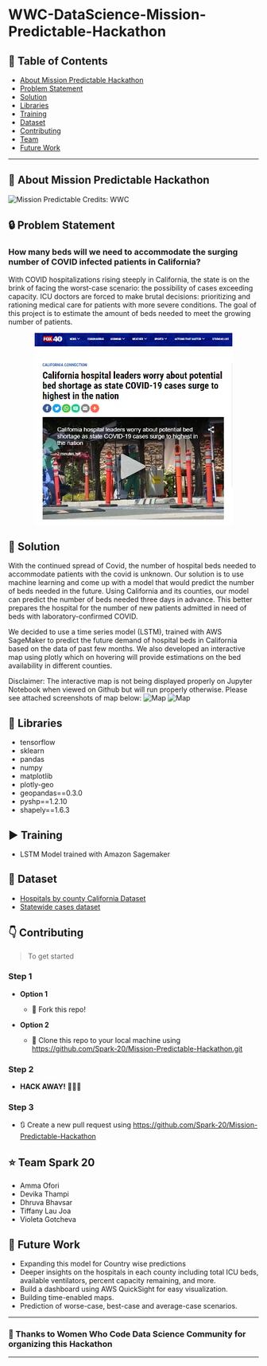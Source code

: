 # WWC-DataScience-Mission-Predictable-Hackathon


## :memo: Table of Contents

- [About Mission Predictable Hackathon](#AboutMissionPredictableHackathon)
- [Problem Statement](#ProblemStatement)
- [Solution](#Solution)
- [Libraries](#Libraries)
- [Training](#Training)
- [Dataset](#Dataset)
- [Contributing](#contributing)
- [Team](#team)
- [Future Work](#FutureWork)

---
## :round_pushpin: About Mission Predictable Hackathon
![Mission Predictable](https://s3-us-west-2.amazonaws.com/wwcodefroala/uploads%2F1595013116901-WWCode+Data+Science+AWS+Hackathon+%282%29.png)
Credits: WWC

## :lock: Problem Statement
<h3> How many beds will we need to accommodate the surging number of COVID infected patients in California? </h3>

With COVID hospitalizations rising steeply in California, the state is on the brink of facing the worst-case scenario: the possibility of cases exceeding capacity. ICU doctors are forced to make brutal decisions: prioritizing and rationing medical care for patients with more severe conditions. The goal of this project is to estimate the amount of beds needed to meet the growing number of patients.

<p align="center">
  <img src="https://github.com/Spark-20/Mission-Predictable-Hackathon/blob/master/Images/three.png"/>
</p>


## :key: Solution

With the continued spread of Covid, the number of hospital beds needed to accommodate patients with the covid is unknown. Our solution is to use machine learning and come up with a model that would predict the number of beds needed in the future. Using California and its counties, our model can predict the number of beds needed three days in advance. This better prepares the hospital for the number of new patients admitted in need of beds with laboratory-confirmed COVID.

We decided to use a time series model (LSTM), trained with AWS SageMaker to predict the future demand of hospital beds in California based on the data of past few months. We also developed an interactive map using plotly which on hovering will provide estimations on the bed availability in different counties. 

Disclaimer: The interactive map is not being displayed properly on Jupyter Notebook when viewed on Github but will run properly otherwise. Please see attached screenshots of map below:
![Map](https://github.com/Spark-20/Mission-Predictable-Hackathon/blob/master/outputs/Available%20ICU%20beds.gif)
![Map](https://github.com/Spark-20/Mission-Predictable-Hackathon/blob/master/outputs/Available%20hospital%20beds.gif)

## :closed_book: Libraries

- tensorflow
- sklearn
- pandas
- numpy
- matplotlib
- plotly-geo
- geopandas==0.3.0
- pyshp==1.2.10
- shapely==1.6.3

## :arrow_forward: Training
 - LSTM Model trained with Amazon Sagemaker

## :page_facing_up: Dataset

- <a href="https://github.com/Spark-20/Mission-Predictable-Hackathon/blob/master/dataset/hospitals_by_county.csv" target="_blank"> Hospitals by county California Dataset </a>
- <a href="https://github.com/Spark-20/Mission-Predictable-Hackathon/blob/master/dataset/statewide_cases.csv" target="_blank"> Statewide cases dataset</a>

## :point_down: Contributing

> To get started

### Step 1

- **Option 1**
    - 🍴 Fork this repo!

- **Option 2**
    - 👯 Clone this repo to your local machine using https://github.com/Spark-20/Mission-Predictable-Hackathon.git
### Step 2

- **HACK AWAY!** 🔨🔨🔨

### Step 3

- 🔃 Create a new pull request using <a href="https://github.com/Spark-20/Mission-Predictable-Hackathon" target="_blank"> https://github.com/Spark-20/Mission-Predictable-Hackathon</a>

## :star: Team Spark 20

- Amma Ofori
- Devika Thampi
- Dhruva Bhavsar
- Tiffany Lau Joa
- Violeta Gotcheva

## :rocket: Future Work
- Expanding this model for Country wise predictions
- Deeper insights on the hospitals in each county including total ICU beds, available ventilators, percent capacity remaining, and more.
- Build a dashboard using AWS QuickSight for easy visualization.
- Building time-enabled maps.
- Prediction of worse-case, best-case and average-case scenarios.

---
### :pray: Thanks to Women Who Code Data Science Community for organizing this Hackathon
---

